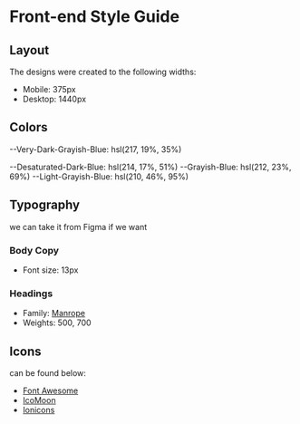 # Front-end Style Guide

## Layout

The designs were created to the following widths:

- Mobile: 375px
- Desktop: 1440px

## Colors

--Very-Dark-Grayish-Blue: hsl(217, 19%, 35%)

--Desaturated-Dark-Blue: hsl(214, 17%, 51%)
--Grayish-Blue: hsl(212, 23%, 69%)
--Light-Grayish-Blue: hsl(210, 46%, 95%)

## Typography
   we can take it from Figma  if we want 

### Body Copy

- Font size: 13px

### Headings

- Family: [Manrope](https://fonts.google.com/specimen/Manrope)
- Weights: 500, 700

## Icons

can be found below:

- [Font Awesome](https://fontawesome.com)
- [IcoMoon](https://icomoon.io)
- [Ionicons](https://ionicons.com)
